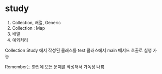 # study
1. Collection, 배열, Generic  
2. Collection : Map  
3. 배열  
4. 예외처리  

Collection Study 에서 작성된 클래스를 test 클래스에서 main 메서드 호출로 실행 가능

Remember는 한번에 모든 문제를 작성해서 가독성 나쁨
 
